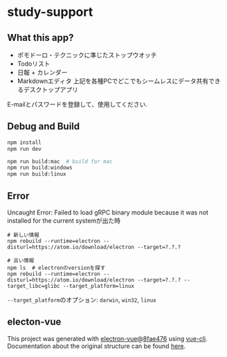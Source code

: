 # study-support
## What this app?
* ポモドーロ・テクニックに準じたストップウオッチ
* Todoリスト
* 日報 + カレンダー
* Markdownエディタ
上記を各種PCでどこでもシームレスにデータ共有できるデスクトップアプリ

E-mailとパスワードを登録して、使用してください.

## Debug and Build
``` bash
npm install
npm run dev

npm run build:mac  # build for mac
npm run build:windows
npm run build:linux
```

## Error
Uncaught Error: Failed to load gRPC binary module because it was not installed for the current systemが出た時
```
# 新しい情報
npm rebuild --runtime=electron --disturl=https://atom.io/download/electron --target=?.?.?
```

```
# 古い情報
npm ls  # electronのversionを探す
npm rebuild --runtime=electron --disturl=https://atom.io/download/electron --target=?.?.? --target_libc=glibc --target_platform=linux
```
`--target_platform`のオプション: `darwin`, `win32`, `linux`

## electon-vue
This project was generated with [electron-vue](https://github.com/SimulatedGREG/electron-vue)@[8fae476](https://github.com/SimulatedGREG/electron-vue/tree/8fae4763e9d225d3691b627e83b9e09b56f6c935) using [vue-cli](https://github.com/vuejs/vue-cli). Documentation about the original structure can be found [here](https://simulatedgreg.gitbooks.io/electron-vue/content/index.html).

